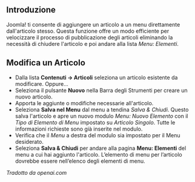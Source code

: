 <!-- Filename: J4.x:Adding_a_menu_link_in_an_article / Display title: Articolo: Salva nel Menu  -->

## Introduzione

Joomla! ti consente di aggiungere un articolo a un menu direttamente dall'articolo stesso. Questa funzione offre un modo efficiente per velocizzare il processo di pubblicazione degli articoli eliminando la necessità di chiudere l'articolo e poi andare alla lista *Menu: Elementi*.

## Modifica un Articolo

- Dalla lista **Contenuti → Articoli** seleziona un articolo esistente da modificare. Oppure...
- Seleziona il pulsante **Nuovo** nella Barra degli Strumenti per creare un nuovo articolo.
- Apporta le aggiunte o modifiche necessarie all'articolo.
- Seleziona **Salva nel Menu** dal menu a tendina *Salva & Chiudi*. Questo salva l'articolo e apre un nuovo modulo *Menu: Nuovo Elemento* con il *Tipo di Elemento di Menu* impostato su *Articolo Singolo*. Tutte le informazioni richieste sono già inserite nel modulo.
- Verifica che il *Menu* a destra del modulo sia impostato per il Menu desiderato.
- Seleziona **Salva & Chiudi** per andare alla pagina **Menu: Elementi** del menu a cui hai aggiunto l'articolo. L’elemento di menu per l’articolo dovrebbe essere nell’elenco degli elementi di menu.

*Tradotto da openai.com*

